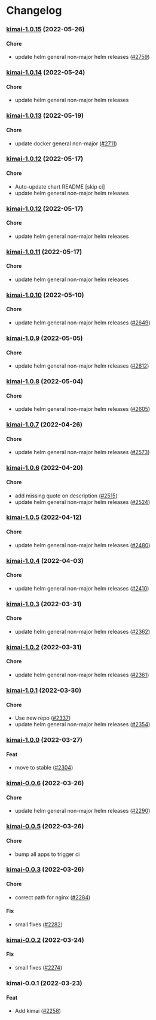 # Changelog<br>


<a name="kimai-1.0.15"></a>
### [kimai-1.0.15](https://github.com/truecharts/apps/compare/kimai-1.0.14...kimai-1.0.15) (2022-05-26)

#### Chore

* update helm general non-major helm releases ([#2759](https://github.com/truecharts/apps/issues/2759))



<a name="kimai-1.0.14"></a>
### [kimai-1.0.14](https://github.com/truecharts/apps/compare/kimai-1.0.13...kimai-1.0.14) (2022-05-24)

#### Chore

* update helm general non-major helm releases



<a name="kimai-1.0.13"></a>
### [kimai-1.0.13](https://github.com/truecharts/apps/compare/kimai-1.0.12...kimai-1.0.13) (2022-05-19)

#### Chore

* update docker general non-major ([#2711](https://github.com/truecharts/apps/issues/2711))



<a name="kimai-1.0.12"></a>
### [kimai-1.0.12](https://github.com/truecharts/apps/compare/kimai-1.0.11...kimai-1.0.12) (2022-05-17)

#### Chore

* Auto-update chart README [skip ci]
* update helm general non-major helm releases



<a name="kimai-1.0.12"></a>
### [kimai-1.0.12](https://github.com/truecharts/apps/compare/kimai-1.0.11...kimai-1.0.12) (2022-05-17)

#### Chore

* update helm general non-major helm releases



<a name="kimai-1.0.11"></a>
### [kimai-1.0.11](https://github.com/truecharts/apps/compare/kimai-1.0.10...kimai-1.0.11) (2022-05-17)

#### Chore

* update helm general non-major helm releases



<a name="kimai-1.0.10"></a>
### [kimai-1.0.10](https://github.com/truecharts/apps/compare/kimai-1.0.9...kimai-1.0.10) (2022-05-10)

#### Chore

* update helm general non-major helm releases ([#2649](https://github.com/truecharts/apps/issues/2649))



<a name="kimai-1.0.9"></a>
### [kimai-1.0.9](https://github.com/truecharts/apps/compare/kimai-1.0.8...kimai-1.0.9) (2022-05-05)

#### Chore

* update helm general non-major helm releases ([#2612](https://github.com/truecharts/apps/issues/2612))



<a name="kimai-1.0.8"></a>
### [kimai-1.0.8](https://github.com/truecharts/apps/compare/kimai-1.0.7...kimai-1.0.8) (2022-05-04)

#### Chore

* update helm general non-major helm releases ([#2605](https://github.com/truecharts/apps/issues/2605))



<a name="kimai-1.0.7"></a>
### [kimai-1.0.7](https://github.com/truecharts/apps/compare/kimai-1.0.6...kimai-1.0.7) (2022-04-26)

#### Chore

* update helm general non-major helm releases ([#2573](https://github.com/truecharts/apps/issues/2573))



<a name="kimai-1.0.6"></a>
### [kimai-1.0.6](https://github.com/truecharts/apps/compare/kimai-1.0.5...kimai-1.0.6) (2022-04-20)

#### Chore

* add missing quote on description ([#2515](https://github.com/truecharts/apps/issues/2515))
* update helm general non-major helm releases ([#2524](https://github.com/truecharts/apps/issues/2524))



<a name="kimai-1.0.5"></a>
### [kimai-1.0.5](https://github.com/truecharts/apps/compare/kimai-1.0.4...kimai-1.0.5) (2022-04-12)

#### Chore

* update helm general non-major helm releases ([#2480](https://github.com/truecharts/apps/issues/2480))



<a name="kimai-1.0.4"></a>
### [kimai-1.0.4](https://github.com/truecharts/apps/compare/kimai-1.0.3...kimai-1.0.4) (2022-04-03)

#### Chore

* update helm general non-major helm releases ([#2410](https://github.com/truecharts/apps/issues/2410))



<a name="kimai-1.0.3"></a>
### [kimai-1.0.3](https://github.com/truecharts/apps/compare/kimai-1.0.2...kimai-1.0.3) (2022-03-31)

#### Chore

* update helm general non-major helm releases ([#2362](https://github.com/truecharts/apps/issues/2362))



<a name="kimai-1.0.2"></a>
### [kimai-1.0.2](https://github.com/truecharts/apps/compare/kimai-1.0.1...kimai-1.0.2) (2022-03-31)

#### Chore

* update helm general non-major helm releases ([#2361](https://github.com/truecharts/apps/issues/2361))



<a name="kimai-1.0.1"></a>
### [kimai-1.0.1](https://github.com/truecharts/apps/compare/kimai-1.0.0...kimai-1.0.1) (2022-03-30)

#### Chore

* Use new repo ([#2337](https://github.com/truecharts/apps/issues/2337))
* update helm general non-major helm releases ([#2354](https://github.com/truecharts/apps/issues/2354))



<a name="kimai-1.0.0"></a>
### [kimai-1.0.0](https://github.com/truecharts/apps/compare/kimai-0.0.6...kimai-1.0.0) (2022-03-27)

#### Feat

* move to stable ([#2304](https://github.com/truecharts/apps/issues/2304))



<a name="kimai-0.0.6"></a>
### [kimai-0.0.6](https://github.com/truecharts/apps/compare/kimai-0.0.5...kimai-0.0.6) (2022-03-26)

#### Chore

* update helm general non-major helm releases ([#2290](https://github.com/truecharts/apps/issues/2290))



<a name="kimai-0.0.5"></a>
### [kimai-0.0.5](https://github.com/truecharts/apps/compare/kimai-0.0.4...kimai-0.0.5) (2022-03-26)

#### Chore

* bump all apps to trigger ci



<a name="kimai-0.0.3"></a>
### [kimai-0.0.3](https://github.com/truecharts/apps/compare/kimai-0.0.2...kimai-0.0.3) (2022-03-26)

#### Chore

* correct path for nginx ([#2284](https://github.com/truecharts/apps/issues/2284))

#### Fix

* small fixes ([#2282](https://github.com/truecharts/apps/issues/2282))



<a name="kimai-0.0.2"></a>
### [kimai-0.0.2](https://github.com/truecharts/apps/compare/kimai-0.0.1...kimai-0.0.2) (2022-03-24)

#### Fix

* small fixes ([#2274](https://github.com/truecharts/apps/issues/2274))



<a name="kimai-0.0.1"></a>
### kimai-0.0.1 (2022-03-23)

#### Feat

* Add kimai ([#2258](https://github.com/truecharts/apps/issues/2258))
